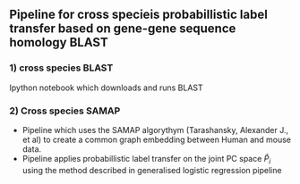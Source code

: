 ## Pipeline for cross specieis probabillistic label transfer based on gene-gene sequence homology BLAST

### 1) cross species BLAST
Ipython notebook which downloads and runs BLAST

### 2) Cross species SAMAP
- Pipeline which uses the SAMAP algorythym (Tarashansky, Alexander J., et al) to create a common graph embedding between Human and mouse data. 
- Pipeline applies probabillistic label transfer on the joint PC space $\hat{P}_i$ using the method described in generalised logistic regression pipeline
